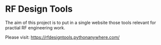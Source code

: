 # RF Design Tools

The aim of this project is to put in a single website those tools relevant for practial RF engineering work.

Please visit: https://rfdesigntools.pythonanywhere.com/
